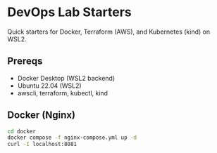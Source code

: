 # DevOps Lab Starters

Quick starters for Docker, Terraform (AWS), and Kubernetes (kind) on WSL2.

## Prereqs
- Docker Desktop (WSL2 backend)
- Ubuntu 22.04 (WSL2)
- awscli, terraform, kubectl, kind

## Docker (Nginx)
```bash
cd docker
docker compose -f nginx-compose.yml up -d
curl -I localhost:8081
